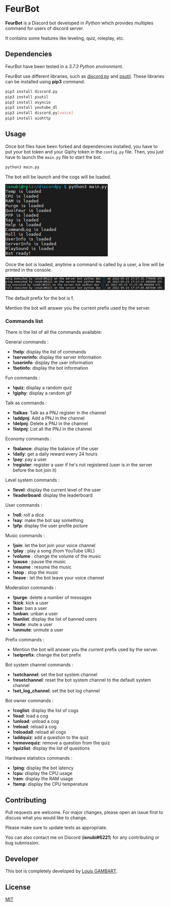 # FeurBot

**FeurBot** is a Discord bot developed in *Python* which provides multiples command for users of discord server.

It contains some features like leveling, quiz, roleplay, etc.

## Dependencies

FeurBot have been tested in a *3.7.3 Python environment*.

FeurBot use different libraries, such as 
[discord.py](https://github.com/Rapptz/discord.py) 
and [psutil](https://github.com/giampaolo/psutil).
These libraries can be installed using **pip3** command.

```bash
pip3 install discord.py
pip3 install psutil
pip3 install asyncio
pip3 install youtube_dl
pip3 install discord.py[voice]
pip3 install aiohttp
```

## Usage

Once bot files have been forked and dependencies installed,
you have to put your bot token and your Giphy token in the `config.py` file.
Then, you just have to launch the `main.py` file to start the bot.

```bash
python3 main.py
```

The bot will be launch and the cogs will be loaded.

![bot launching](docs/FeurBot_launch.png)

Once the bot is loaded, anytime a command is called by a user, 
a line will be printed in the console.

![bot command output](docs/FeurBot_command-output.png)

The default prefix for the bot is **!**.

Mention the bot will answer you the current prefix used by the server.

### Commands list

There is the list of all the commands available:

General commands :
* **!help**: display the list of commands
* **!serverinfo**: display the server information
* **!userinfo**: display the user information
* **!botinfo**: display the bot information

Fun commands :
* **!quiz**: display a random quiz
* **!giphy**: display a random gif

Talk as commands :
* **!talkas**: Talk as a PNJ register in the channel
* **!addpnj**: Add a PNJ in the channel
* **!delpnj**: Delete a PNJ in the channel
* **!listpnj**: List all the PNJ in the channel

Economy commands :
* **!balance**: display the balance of the user
* **!daily**: get a daily reward every 24 hours
* **!pay**: pay a user
* **!register**: register a user if he's not registered (user is in the server before the bot join it)

Level system commands :
* **!level**: display the current level of the user
* **!leaderboard**: display the leaderboard

User commands :
* **!roll**: roll a dice
* **!say**: make the bot say something
* **!pfp**: display the user profile picture

Music commands :
* **!join**: let the bot join your voice channel
* **!play** : play a song (from YouTube URL)
* **!volume** : change the volume of the music
* **!pause** : pause the music
* **!resume** : resume the music
* **!stop** : stop the music
* **!leave** : let the bot leave your voice channel

Moderation commands :
* **!purge**: delete a number of messages
* **!kick**: kick a user
* **!ban**: ban a user
* **!unban**: unban a user
* **!banlist**: display the list of banned users
* **!mute**: mute a user
* **!unmute**: unmute a user

Prefix commands :
* Mention the bot will answer you the current prefix used by the server.
* **!setprefix**: change the bot prefix

Bot system channel commands :
* **!setchannel**: set the bot system channel
* **!resetchannel**: reset the bot system channel to the default system channel
* **!set_log_channel**: set the bot log channel

Bot owner commands :
* **!coglist**: display the list of cogs
* **!load**: load a cog
* **!unload**: unload a cog
* **!reload**: reload a cog
* **!reloadall**: reload all cogs
* **!addquiz**: add a question to the quiz
* **!removequiz**: remove a question from the quiz
* **!quizlist**: display the list of questions

Hardware statistics commands :
* **!ping**: display the bot latency
* **!cpu**: display the CPU usage
* **!ram**: display the RAM usage
* **!temp**: display the CPU temperature

## Contributing

Pull requests are welcome. For major changes, please open an issue 
first to discuss what you would like to change.

Please make sure to update tests as appropriate.

You can also contact me on Discord (**isnubi#6221**) for any contributing 
or bug submission.

## Developer

This bot is completely developed by 
[Louis GAMBART](https://github.com/Isnubi).

## License

[MIT](https://choosealicense.com/licenses/mit/)